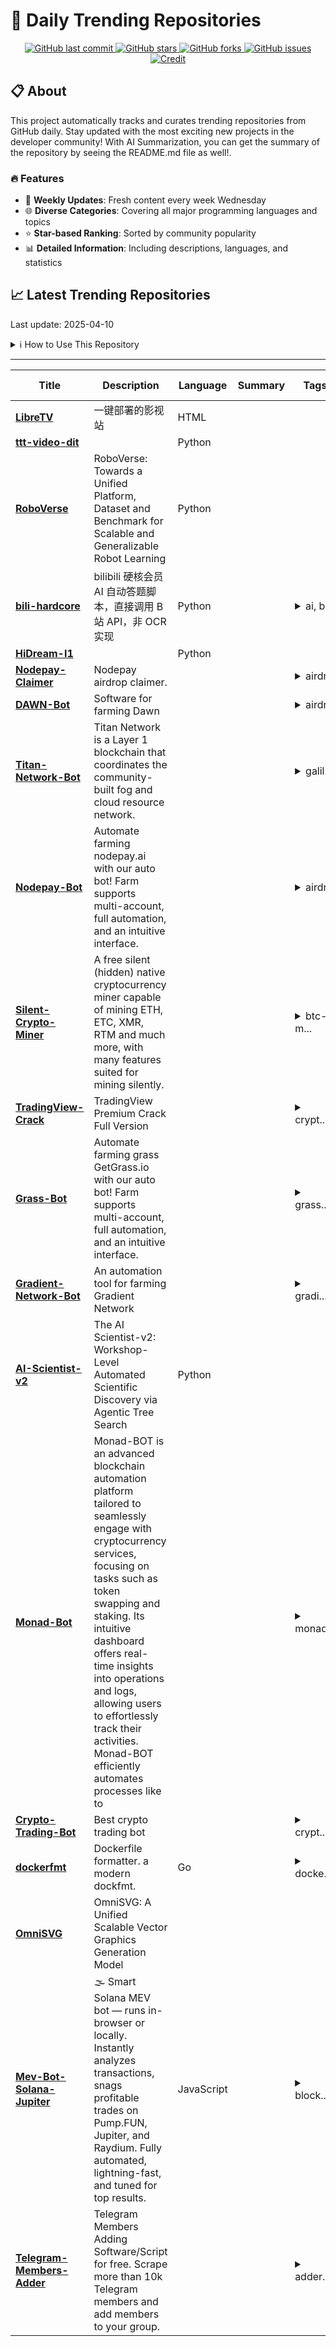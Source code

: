 # 🌟 Daily Trending Repositories

<div align="center">
<a href="https://github.com/marc-ko/daily-trending-repo/commits/main">
    <img src="https://img.shields.io/github/last-commit/marc-ko/daily-trending-repo" alt="GitHub last commit" />
</a>

<a href="https://github.com/marc-ko/daily-trending-repo/stargazers">
    <img src="https://img.shields.io/github/stars/marc-ko/daily-trending-repo" alt="GitHub stars" />
</a>
<a href="https://github.com/marc-ko/daily-trending-repo/network/members">
    <img src="https://img.shields.io/github/forks/marc-ko/daily-trending-repo" alt="GitHub forks" />
</a>
<a href="https://github.com/marc-ko/daily-trending-repo/issues">
    <img src="https://img.shields.io/github/issues/marc-ko/daily-trending-repo" alt="GitHub issues" />
</a>
<a alt="credit" href="https://github.com/zezhishao/DailyArXiv">
 <img src="https://img.shields.io/badge/credit%20-%20Idea%20From%20This%20Repo-blue" alt="Credit">
</a>
</div>

## 📋 About

This project automatically tracks and curates trending repositories from GitHub daily. Stay updated with the most exciting new projects in the developer community! With AI Summarization, you can get the summary of the repository by seeing the README.md file as well!.

### 🔥 Features

- 🔄 **Weekly Updates**: Fresh content every week Wednesday
- 🌐 **Diverse Categories**: Covering all major programming languages and topics
- ⭐ **Star-based Ranking**: Sorted by community popularity
- 📊 **Detailed Information**: Including descriptions, languages, and statistics

## 📈 Latest Trending Repositories

Last update: 2025-04-10

<details>
<summary>ℹ️ How to Use This Repository</summary>

1. **Star & Watch**: Click the 'Star' and 'Watch' buttons to receive weekly email notifications
2. **Browse**: Explore trending repositories organized by popularity
3. **Contribute**: Feel free to open issues or suggest improvements

</details>

---

| **Title** | **Description** | **Language** | **Summary** | **Tags** | **Stars Count** |
| --- | --- | --- | --- | --- | --- |
| **[LibreTV](https://github.com/bestZwei/LibreTV)** | 一键部署的影视站 | HTML |  |  | 830 |
| **[ttt-video-dit](https://github.com/test-time-training/ttt-video-dit)** |  | Python |  |  | 784 |
| **[RoboVerse](https://github.com/RoboVerseOrg/RoboVerse)** | RoboVerse: Towards a Unified Platform, Dataset and Benchmark for Scalable and Generalizable Robot Learning | Python |  |  | 631 |
| **[bili-hardcore](https://github.com/Karben233/bili-hardcore)** | bilibili 硬核会员 AI 自动答题脚本，直接调用 B 站 API，非 OCR 实现 | Python |  | <details><summary>ai, b...</summary><p>ai, bilibili, bilibili-hardcore, bilibili-senior, deepseek, llm</p></details> | 489 |
| **[HiDream-I1](https://github.com/HiDream-ai/HiDream-I1)** |  | Python |  |  | 412 |
| **[Nodepay-Claimer](https://github.com/378473837/Nodepay-Claimer)** | Nodepay airdrop claimer. |  |  | <details><summary>airdr...</summary><p>airdrop, crypto-bot, nodepay, nodepay-ai, nodepay-airdrop, nodepay-airdrop-bot, nodepay-airdrop-claimer, nodepay-autofarm, nodepay-bot, nodepay-claimer, nodepay-claimer-airdrop, nodepay-crypto, nodepay-farmer, nodepay-miner, nodepay-mining-bot, nodepay-multifarmer, nodepay-multireger, nodepay-reger</p></details> | 331 |
| **[DAWN-Bot](https://github.com/A2YoRha/DAWN-Bot)** | Software for farming Dawn |  |  | <details><summary>airdr...</summary><p>airdrop, airdrop-claim-bot, airdrop-farm, blockchain, crypto, dawn-autofarm, dawn-bot, dawn-crypto, dawn-crypto-workflow, dawn-extension-bot, dawn-farmer, dawn-miner, dawn-multifarmer, dawn-multireger, dawn-multiwallet, dawn-reger</p></details> | 330 |
| **[Titan-Network-Bot](https://github.com/parmarmkkk/Titan-Network-Bot)** | Titan Network is a Layer 1 blockchain that coordinates the community-built fog and cloud resource network. |  |  | <details><summary>galil...</summary><p>galileo-testnet, titan-farmer, titan-galileo, titan-multifarmer, titan-network, titan-network-autofarm, titan-network-bot, titan-network-botminer, titan-network-farmer, titan-network-miner, titan-network-mining, titan-network-multifarmer, titan-network-multireger, titan-network-reger, titan-network-software, titan-network-tnt3, titan-network-tnt4, titan-software</p></details> | 330 |
| **[Nodepay-Bot](https://github.com/PaznerEater/Nodepay-Bot)** | Automate farming nodepay.ai with our auto bot! Farm supports multi-account, full automation, and an intuitive interface. |  |  | <details><summary>airdr...</summary><p>airdrop, app-nodepay-extension, crypto, crypto-bot, nodepay, nodepay-ai, nodepay-airdrop, nodepay-airdrop-bot, nodepay-autofarm, nodepay-bot, nodepay-crypto, nodepay-extension-bot, nodepay-farmer, nodepay-miner, nodepay-mining-bot, nodepay-multifarmer, nodepay-multireger, nodepay-reger</p></details> | 330 |
| **[Silent-Crypto-Miner](https://github.com/Ravizer/Silent-Crypto-Miner)** | A free silent (hidden) native cryptocurrency miner capable of mining ETH, ETC, XMR, RTM and much more, with many features suited for mining silently. |  |  | <details><summary>btc-m...</summary><p>btc-miner, crypto, crypto-miner-download, crypto-mining, crypto-tools, cryptocurrency, download-miner-cryptocurrency, eth-miner, free-miner-2025, miner-crypto, miner-crypto-download, miner-crypto-free, miner-cryptocurrency, miner-download, mining, nicehash-miner, silent-crypto-miner, silent-crypto-miner-builder-download, silent-crypto-miner-download, xmr-miner</p></details> | 330 |
| **[TradingView-Crack](https://github.com/KanadeS2/TradingView-Crack)** | TradingView Premium Crack Full Version |  |  | <details><summary>crypt...</summary><p>crypto, download-crack-tradingview, download-premium-tradingview, free-tradingview-pro-account, trading-software, trading-view, trading-view-free, tradingbot, tradingview, tradingview-app, tradingview-chart, tradingview-crack, tradingview-crack-download, tradingview-download-on-pc, tradingview-free-premium, tradingview-full-crack, tradingview-premium, tradingview-premium-free, tradingview-script</p></details> | 330 |
| **[Grass-Bot](https://github.com/A2YoRha/Grass-Bot)** | Automate farming grass GetGrass.io with our auto bot! Farm supports multi-account, full automation, and an intuitive interface. |  |  | <details><summary>grass...</summary><p>grass, grass-airdrop, grass-airdrop-bot, grass-autofarm, grass-autofarming-software, grass-bot, grass-crypto, grass-crypto-mining, grass-miner, grass-mining, grass-mining-bot, grass-multifarmer, grass-reger</p></details> | 330 |
| **[Gradient-Network-Bot](https://github.com/ammar122-web/Gradient-Network-Bot)** | An automation tool for farming Gradient Network |  |  | <details><summary>gradi...</summary><p>gradient-miner, gradient-network, gradient-network-airdrop, gradient-network-auto-registration, gradient-network-autofarm, gradient-network-autofarming, gradient-network-automatic-registration, gradient-network-autoregistration, gradient-network-bot, gradient-network-extension, gradient-network-miner, gradient-network-mining, gradient-network-software, gradient-network-tool</p></details> | 330 |
| **[AI-Scientist-v2](https://github.com/SakanaAI/AI-Scientist-v2)** | The AI Scientist-v2: Workshop-Level Automated Scientific Discovery via Agentic Tree Search | Python |  |  | 325 |
| **[Monad-Bot](https://github.com/Rusher-spec/Monad-Bot)** | Monad-BOT is an advanced blockchain automation platform tailored to seamlessly engage with cryptocurrency services, focusing on tasks such as token swapping and staking. Its intuitive dashboard offers real-time insights into operations and logs, allowing users to effortlessly track their activities. Monad-BOT efficiently automates processes like to |  |  | <details><summary>monad...</summary><p>monad, monad-airdrop, monad-airdrop-access, monad-autom, monad-automation, monad-bot, monad-chain, monad-crypto-airdrop, monad-crypto-event-launch, monad-decentralized, monad-network, monad-score, monad-script, monad-soft, monad-testnet, monad-token-earnings, monad-tool, monad-types</p></details> | 309 |
| **[Crypto-Trading-Bot](https://github.com/Capixabao/Crypto-Trading-Bot)** | Best crypto trading bot |  |  | <details><summary>crypt...</summary><p>crypto-bot, crypto-cyrrency-bot, crypto-token, crypto-tool, crypto-tool-2025, crypto-tools, crypto-trading, tokens, trading, trading-algorithms, trading-bot, trading-software, trading-strategies, trading-strategy, tradingbot</p></details> | 309 |
| **[dockerfmt](https://github.com/reteps/dockerfmt)** | Dockerfile formatter. a modern dockfmt. | Go |  | <details><summary>docke...</summary><p>dockerfile, formatter</p></details> | 300 |
| **[OmniSVG](https://github.com/OmniSVG/OmniSVG)** | OmniSVG: A Unified Scalable Vector Graphics Generation Model |  |  |  | 299 |
| **[Mev-Bot-Solana-Jupiter](https://github.com/88valtheraqi/Mev-Bot-Solana-Jupiter)** | 🌫 Smart Solana MEV bot — runs in-browser or locally. Instantly analyzes transactions, snags profitable trades on Pump.FUN, Jupiter, and Raydium. Fully automated, lightning-fast, and tuned for top results. | JavaScript |  | <details><summary>block...</summary><p>blockchain, bot, crypto-bot, decentralized-exchanges, dex, ethereum, javascript, mempool, mev, nodejs, smart-contracts, solana, solidity</p></details> | 224 |
| **[Telegram-Members-Adder](https://github.com/xbkdf2819/Telegram-Members-Adder)** | Telegram Members Adding Software/Script for free. Scrape more than 10k Telegram members and add members to your group. |  |  | <details><summary>adder...</summary><p>adder, python, telegram, telegram-adders, telegram-advertising, telegram-channel-scraper, telegram-channel-scrapper, telegram-group, telegram-group-member-adding, telegram-hack, telegram-member-adder-bot, telegram-member-adder2024, telegram-member-scraper-tool, telegram-memebrs-adder, telegram-script, telegram-script-, telegram-scripts, telegram-tool, telegram-tool-2025, telegram-tool-free</p></details> | 220 |

